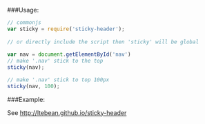 ###Usage:

```javascript
// commonjs
var sticky = require('sticky-header');
	
// or directly include the script then 'sticky' will be global
	
var nav = document.getElementById('nav')
// make '.nav' stick to the top
sticky(nav);

// make '.nav' stick to top 100px
sticky(nav, 100);
```

###Example:
	
See http://ltebean.github.io/sticky-header